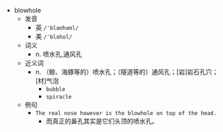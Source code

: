 - blowhole
  - 发音
    - 英 `/'bləʊhəʊl/`
    - 美 `/'blohol/`
  - 词义
    - n. 喷水孔,通风孔
  - 近义词
    - n. （鲸、海豚等的）喷水孔；（隧道等的）通风孔；[岩]岩石孔穴；[材]气泡
      - `bubble`
      - `spiracle`
  - 例句
    - `The real nose however is the blowhole on top of the head.`
      - 而真正的鼻孔其实是它们头顶的喷水孔。

